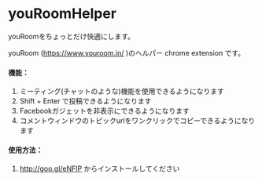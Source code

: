 youRoomHelper
=============

youRoomをちょっとだけ快適にします。


youRoom (https://www.youroom.in/ )のヘルパー chrome extension です。  
  
#### 機能：  
1. ミーティング(チャットのような)機能を使用できるようになります  
2. Shift + Enter で投稿できるようになります  
3. Facebookガジェットを非表示にできるようになります  
4. コメントウィンドウのトピックurlをワンクリックでコピーできるようになります  
  
  
#### 使用方法：  
  
1. http://goo.gl/eNFlP からインストールしてください  
  
